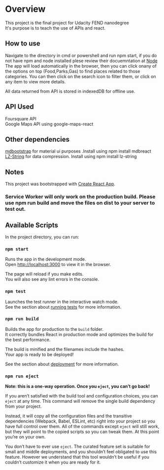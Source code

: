 # Overview

This project is the final project for Udacity FEND nanodegree  
It's purpose is to teach the use of APIs and react.  

## How to use
Navigate to the directory in cmd or powershell and run npm start, if you do not have npm and node installed plese review their docuemntation at [Node](https://nodejs.org/)  
The app will load automatically in the browser, then you can click onany of the options on top (Food,Parks,Gas) to find places related to those categories. You can then click on the search icon to filter them, or click on any item to view more details.  

All data returned from API is stored in indexedDB for offline use.

## API Used
Foursquare API  
Google Maps API using google-maps-react  

## Other dependencies
[mdbootstrap](https://mdbootstrap.com/docs/react/getting-started/download/) for material ui purposes  .Install using  npm install mdbreact  
[LZ-String](https://github.com/pieroxy/lz-string) for data compression. Install using npm install  lz-string  

## Notes
This project was bootstrapped with [Create React App](https://github.com/facebook/create-react-app).

### Service Worker will only work on the production build. Please use npm run build and move the files on dist to your server to test out. 

## Available Scripts

In the project directory, you can run:

### `npm start`

Runs the app in the development mode.<br>
Open [http://localhost:3000](http://localhost:3000) to view it in the browser.

The page will reload if you make edits.<br>
You will also see any lint errors in the console.

### `npm test`

Launches the test runner in the interactive watch mode.<br>
See the section about [running tests](https://facebook.github.io/create-react-app/docs/running-tests) for more information.

### `npm run build`

Builds the app for production to the `build` folder.<br>
It correctly bundles React in production mode and optimizes the build for the best performance.

The build is minified and the filenames include the hashes.<br>
Your app is ready to be deployed!

See the section about [deployment](https://facebook.github.io/create-react-app/docs/deployment) for more information.

### `npm run eject`

**Note: this is a one-way operation. Once you `eject`, you can’t go back!**

If you aren’t satisfied with the build tool and configuration choices, you can `eject` at any time. This command will remove the single build dependency from your project.

Instead, it will copy all the configuration files and the transitive dependencies (Webpack, Babel, ESLint, etc) right into your project so you have full control over them. All of the commands except `eject` will still work, but they will point to the copied scripts so you can tweak them. At this point you’re on your own.

You don’t have to ever use `eject`. The curated feature set is suitable for small and middle deployments, and you shouldn’t feel obligated to use this feature. However we understand that this tool wouldn’t be useful if you couldn’t customize it when you are ready for it.


